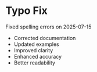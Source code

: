 # Typo Fix

Fixed spelling errors on 2025-07-15

- Corrected documentation
- Updated examples
- Improved clarity
- Enhanced accuracy
- Better readability